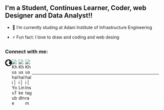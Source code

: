 ## I'm a Student, Continues Learner, Coder, web Designer and Data Analyst!!


- 🌱 I’m currently studing at Adani Institute of Infrastructure Engineering

- ⚡ Fun fact: I love to draw and coding and web desing



### Connect with me:

[<img align="left" alt="Khushali | GitHub" width="22px" src="https://raw.githubusercontent.com/iconic/open-iconic/master/svg/globe.svg" />][website]
[<img align="left" alt="Khushali | YouTube" width="22px" src="https://cdn.jsdelivr.net/npm/simple-icons@v3/icons/youtube.svg" />][youtube]

[<img align="left" alt="Khushali | LinkedIn" width="22px" src="https://cdn.jsdelivr.net/npm/simple-icons@v3/icons/linkedin.svg" />][linkedin]
[<img align="left" alt="Khushali | Instagram" width="22px" src="https://cdn.jsdelivr.net/npm/simple-icons@v3/icons/instagram.svg" />][instagram]

<br />
<br />

---
[website]: https://github.com/Khushali-opus
[youtube]: https://www.youtube.com/channel/UCKViFjSiQNuxvoz61a33TMg
[instagram]: https://www.instagram.com/khushiiiii_modh/
[linkedin]: https://www.linkedin.com/in/khushali-modh-016481210/

